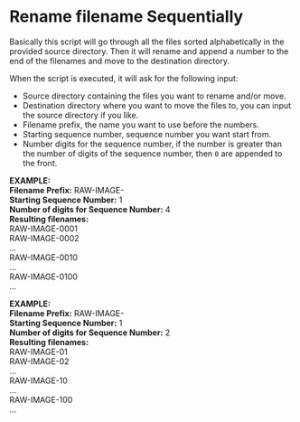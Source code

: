 Rename filename Sequentially
============================

Basically this script will go through all the files sorted alphabetically
in the provided source directory. Then it will rename and append a 
number to the end of the filenames and move to the destination
directory.

When the script is executed, it will ask for the following input:  
* Source directory containing the files you want to rename and/or move.  
* Destination directory where you want to move the files to, you can
input the source directory if you like.  
* Filename prefix, the name you want to use before the numbers.
* Starting sequence number, sequence number you want start from.
* Number digits for the sequence number, if the number is greater than
the number of digits of the sequence number, then ```0``` are appended to
the front.

**EXAMPLE:**  
**Filename Prefix:** RAW-IMAGE-  
**Starting Sequence Number:** 1  
**Number of digits for Sequence Number:** 4  
**Resulting filenames:**  
RAW-IMAGE-0001  
RAW-IMAGE-0002  
...  
RAW-IMAGE-0010  
...  
RAW-IMAGE-0100  
...  

**EXAMPLE:**  
**Filename Prefix:** RAW-IMAGE-  
**Starting Sequence Number:** 1  
**Number of digits for Sequence Number:** 2  
**Resulting filenames:**  
RAW-IMAGE-01  
RAW-IMAGE-02  
...  
RAW-IMAGE-10  
...  
RAW-IMAGE-100  
...  

